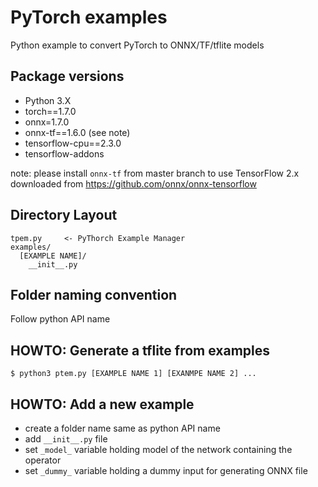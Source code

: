# PyTorch examples

Python example to convert PyTorch to ONNX/TF/tflite models

## Package versions

- Python 3.X
- torch==1.7.0
- onnx=1.7.0
- onnx-tf==1.6.0 (see note)
- tensorflow-cpu==2.3.0
- tensorflow-addons

note: please install `onnx-tf` from master branch to use TensorFlow 2.x
downloaded from https://github.com/onnx/onnx-tensorflow

## Directory Layout

```
tpem.py     <- PyThorch Example Manager
examples/
  [EXAMPLE NAME]/
    __init__.py
```

## Folder naming convention

Follow python API name

## HOWTO: Generate a tflite from examples

```
$ python3 ptem.py [EXAMPLE NAME 1] [EXANMPE NAME 2] ...
```

## HOWTO: Add a new example

- create a folder name same as python API name
- add `__init__.py` file
- set `_model_` variable holding model of the network containing the operator
- set `_dummy_` variable holding a dummy input for generating ONNX file
